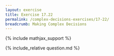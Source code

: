 ```yaml
---
layout: exercise
title: Exercise 17.22
permalink: /complex-decisions-exercises/17-22/
breadcrumb: Making Complex Decisions
---
```


{% include mathjax_support %}

<div><i class="arrow-up loader" data-chapter="complex-decisions-exercises" data-exercise="ex_22" data-rating="0"></i></div>
{% include_relative question.md %}
